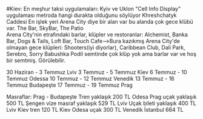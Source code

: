 #Kiev:
En meşhur taksi uygulamaları: Kyiv ve Uklon
"Cell Info Display" uygulaması metroda hangi durakta olduğunu söylüyor 
Khreshchatyk Caddesi En işlek yeri
Arena City diye bir alan var bu alanda çok gece klübü var.
The Bar, SkyBar, The Patio  
Arena City'nin etrafındaki barlar, klüpler ve restoranlar: Alchemist, Banka Bar, Dogs & Tails, Loft Bar, Touch Cafe-->Bura kazıkmış
Arena City'de olmayan gece klüpleri: Shooters(iyi diyorlar), Caribbean Club, Dali Park, Serebro, Sorry Babushka
Podil semtinde çok klüp yok ama barlar var ve hoş bir semtmiş. Görülebilir.

30 Haziran - 3 Temmuz Lviv
3 Temmuz - 5 Temmuz Kiev
6 Temmuz - 10 Temmuz Odessa
10 Temmuz - 12 Temmuz Venedik
13 Temmuz - 16 Temmuz Budapeşte
17 Temmuz - 19 Temmuz Prag



Masraflar: 
Prag - Budapeşte Tren yaklaşık 200 TL
Odesa Prag uçak yaklaşık 500 TL
Şengen vize masraf yaklaşık 529 TL
Lviv Uçak bileti yaklaşık 400 TL
Lviv Kiev tren 120 TL
Kiev Odesa uçak 300 TL
Venedik İstanbul 664 TL

